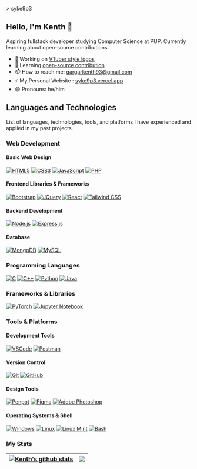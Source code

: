 \> syke9p3

## Hello, I'm Kenth 👋

Aspiring fullstack developer studying Computer Science at PUP. Currently learning about open-source contributions.

- 🔭 Working on [VTuber style logos ](https://github.com/syke9p3/Syke-VTuber-Icons)
- 🌱 Learning [open-source contribution](https://intro.opensauced.pizza/#/README)
- 📫 How to reach me: gargarkenth93@gmail.com
- ⚡ My Personal Website : [syke9p3.vercel.app](https://syke9p3.vercel.app)
- 😄 Pronouns: he/him
<!-- 
- 👯 I’m looking to collaborate on ... 
- 💬 Ask me about ...
- 🤔 I’m looking for help with ...

-->

## Languages and Technologies

List of languages, technologies, tools, and platforms I have experienced and applied in my past projects.


### Web Development

#### Basic Web Design
[![HTML5](https://img.shields.io/badge/HTML5-E34F26?style=for-the-badge&logo=html5&logoColor=white)](https://en.wikipedia.org/wiki/HTML5)
[![CSS3](https://img.shields.io/badge/CSS3-1572B6?style=for-the-badge&logo=css3&logoColor=white)](https://en.wikipedia.org/wiki/CSS)
[![JavaScript](https://img.shields.io/badge/JavaScript-F7DF1E?style=for-the-badge&logo=javascript&logoColor=black)](https://en.wikipedia.org/wiki/JavaScript)
[![PHP](https://img.shields.io/badge/PHP-777BB4?style=for-the-badge&logo=php&logoColor=white)](https://en.wikipedia.org/wiki/PHP)

#### Frontend Libraries & Frameworks
[![Bootstrap](https://img.shields.io/badge/Bootstrap-563D7C?style=for-the-badge&logo=bootstrap&logoColor=white)](https://getbootstrap.com/)
[![JQuery](https://img.shields.io/badge/JQuery-0769AD?style=for-the-badge&logo=jquery&logoColor=white)](https://jquery.com/)
[![React](https://img.shields.io/badge/React-61DAFB?style=for-the-badge&logo=react&logoColor=white)](https://reactjs.org/)
[![Tailwind CSS](https://img.shields.io/badge/Tailwind_CSS-38B2AC?style=for-the-badge&logo=tailwind-css&logoColor=white)](https://tailwindcss.com/)

#### Backend Development
[![Node.js](https://img.shields.io/badge/Node.js-339933?style=for-the-badge&logo=node.js&logoColor=white)](https://nodejs.org/)
[![Express.js](https://img.shields.io/badge/Express.js-000000?style=for-the-badge&logo=express&logoColor=white)](https://expressjs.com/)

#### Database
[![MongoDB](https://img.shields.io/badge/MongoDB-47A248?style=for-the-badge&logo=mongodb&logoColor=white)](https://www.mongodb.com/)
[![MySQL](https://img.shields.io/badge/MySQL-4479A1?style=for-the-badge&logo=mysql&logoColor=white)](https://www.mysql.com/)

### Programming Languages
[![C](https://img.shields.io/badge/C-A8B9CC?style=for-the-badge&logo=c&logoColor=white)](https://en.wikipedia.org/wiki/C_(programming_language))
[![C++](https://img.shields.io/badge/C++-00599C?style=for-the-badge&logo=c%2B%2B&logoColor=white)](https://en.wikipedia.org/wiki/C%2B%2B)
[![Python](https://img.shields.io/badge/Python-3776AB?style=for-the-badge&logo=python&logoColor=white)](https://www.python.org/)
[![Java](https://img.shields.io/badge/Java-f79b25?style=for-the-badge&logo=openjdk&logoColor=white)](https://www.java.com/)

### Frameworks & Libraries
<!-- [![Spring Boot](https://img.shields.io/badge/Spring%20Boot-6DB33F?style=for-the-badge&logo=spring&logoColor=white)](https://spring.io/projects/spring-boot) -->
[![PyTorch](https://img.shields.io/badge/PyTorch-EE4C2C?style=for-the-badge&logo=pytorch&logoColor=white)](https://pytorch.org/)
[![Jupyter Notebook](https://img.shields.io/badge/Jupyter%20Notebook-F37626?style=for-the-badge&logo=jupyter&logoColor=white)](https://jupyter.org/)

### Tools & Platforms

#### Development Tools
[![VSCode](https://img.shields.io/badge/Visual%20Studio%20Code-007ACC?style=for-the-badge&logo=Visual-Studio-Code&logoColor=white)](https://code.visualstudio.com/)
[![Postman](https://img.shields.io/badge/Postman-FF6C37?style=for-the-badge&logo=Postman&logoColor=white)](https://www.postman.com/)

#### Version Control
[![Git](https://img.shields.io/badge/Git-F05032?style=for-the-badge&logo=Git&logoColor=white)](https://git-scm.com/)
[![GitHub](https://img.shields.io/badge/GitHub-181717?style=for-the-badge&logo=GitHub&logoColor=white)](https://github.com/)

#### Design Tools
[![Penpot](https://img.shields.io/badge/Penpot-000000?style=for-the-badge&logo=Penpot&logoColor=white)](https://penpot.app/)
[![Figma](https://img.shields.io/badge/Figma-26262e?style=for-the-badge&logo=Figma&logoColor=white)](https://www.figma.com/)
[![Adobe Photoshop](https://img.shields.io/badge/Adobe%20Photoshop-001d34?style=for-the-badge&logo=Adobe%20Photoshop&logoColor=white)](https://www.adobe.com/products/photoshop.html)

#### Operating Systems & Shell
[![Windows](https://img.shields.io/badge/Windows-0078D6?style=for-the-badge&logo=Windows&logoColor=white)](https://www.microsoft.com/en-us/windows/)
[![Linux](https://img.shields.io/badge/Linux-FCC624?style=for-the-badge&logo=Linux&logoColor=black)](https://www.linux.org/)
[![Linux Mint](https://img.shields.io/badge/Linux%20Mint-87CF3E?style=for-the-badge&logo=linuxmint&logoColor=white)](https://linuxmint.com/)
[![Bash](https://img.shields.io/badge/GNU%20Bash-4EAA25?style=for-the-badge&logo=GNU-Bash&logoColor=white)](https://www.gnu.org/software/bash/)




<!-- Colored bg white logo

## Languages and Technologies

These are the languages and technologies that I have experience with and applied in my past projects as well as the tools and platforms in my development process.

### Web Development

#### Basic Web Design
![HTML5](https://img.shields.io/badge/-HTML5-E34F26?style=flat-square&logo=HTML5&logoColor=white)
![CSS3](https://img.shields.io/badge/-CSS3-1572B6?style=flat-square&logo=CSS3&logoColor=white)
![JavaScript](https://img.shields.io/badge/-JavaScript-F7DF1E?style=flat-square&logo=javascript&logoColor=white)
![PHP](https://img.shields.io/badge/-PHP-777BB4?style=flat-square&logo=php&logoColor=white)

#### Frontend Libraries & Frameworks
![Bootstrap](https://img.shields.io/badge/-Bootstrap-563D7C?style=flat-square&logo=bootstrap&logoColor=white)
![JQuery](https://img.shields.io/badge/-JQuery-0769AD?style=flat-square&logo=jquery&logoColor=white)
![React](https://img.shields.io/badge/-React-61DAFB?style=flat-square&logo=react&logoColor=white)
![Tailwind CSS](https://img.shields.io/badge/-Tailwind_CSS-38B2AC?style=flat-square&logo=tailwind-css&logoColor=white)



#### Backend Development
![Node.js](https://img.shields.io/badge/-Node.js-339933?style=flat-square&logo=node.js&logoColor=white)
![Express.js](https://img.shields.io/badge/-Express.js-000000?style=flat-square&logo=express&logoColor=white)
![PHP](https://img.shields.io/badge/-PHP-777BB4?style=flat-square&logo=php&logoColor=white)

#### Database
![MySQL](https://img.shields.io/badge/-MySQL-4479A1?style=flat-square&logo=mysql&logoColor=white)

### Programming Languages
![C](https://img.shields.io/badge/-C-A8B9CC?style=flat-square&logo=c&logoColor=white)
![C++](https://img.shields.io/badge/-C++-00599C?style=flat-square&logo=c%2B%2B&logoColor=white)
![Python](https://img.shields.io/badge/-Python-3776AB?style=flat-square&logo=python&logoColor=white)
![Java](https://img.shields.io/badge/-Java-f79b25?style=flat-square&logo=java&logoColor=white)

### Frameworks & Libraries
![Spring](https://img.shields.io/badge/-Spring%20Boot-6DB33F?style=flat-square&logo=spring&logoColor=white)
![PyTorch](https://img.shields.io/badge/-PyTorch-EE4C2C?style=flat-square&logo=pytorch&logoColor=white)

### Tools & Platforms



#### Development Tools
![VSCode](https://img.shields.io/badge/-Visual%20Studio%20Code-007ACC?style=flat-square&logo=Visual-Studio-Code&logoColor=white)
![Postman](https://img.shields.io/badge/-Postman-FF6C37?style=flat-square&logo=Postman&logoColor=white)

#### Version Control
![Git](https://img.shields.io/badge/-Git-F05032?style=flat-square&logo=Git&logoColor=white)
![GitHub](https://img.shields.io/badge/-GitHub-181717?style=flat-square&logo=GitHub&logoColor=white)

#### Design Tools
![Penpot](https://img.shields.io/badge/-Penpot-000000?style=flat-square&logo=Penpot&logoColor=white)
![Figma](https://img.shields.io/badge/-Figma-26262e?style=flat-square&logo=Figma&logoColor=white)
![Adobe Photoshop](https://img.shields.io/badge/-Adobe%20Photoshop-001d34?style=flat-square&logo=Adobe%20Photoshop&logoColor=white)

#### Operating Systems & Shell
![Windows](https://img.shields.io/badge/-Windows-0078D6?style=flat-square&logo=Windows&logoColor=white)
![Linux](https://img.shields.io/badge/-Linux-FCC624?style=flat-square&logo=Linux&logoColor=white)
![Linux Mint](https://img.shields.io/badge/-Linux%20Mint-87CF3E?style=flat-square&logo=linuxmint&logoColor=white)
![Bash](https://img.shields.io/badge/-GNU%20Bash-4EAA25?style=flat-square&logo=GNU-Bash&logoColor=white)

---



<!-- Grey Bg colored Icon

### Languages and Technologies
    
![HTML5](https://img.shields.io/badge/-HTML5-1d1f21?style=flat-square&logo=HTML5&logoColor=E34F26)
![CSS3](https://img.shields.io/badge/-CSS3-1d1f21?style=flat-square&logo=CSS3&logoColor=1572B6)
![JavaScript](https://img.shields.io/badge/-JavaScript-1d1f21?style=flat-square&logo=javascript)
![Bootstrap](https://img.shields.io/badge/-Bootstrap-1d1f21?style=flat-square&logo=bootstrap&logoColor=563D7C)
![PHP](https://img.shields.io/badge/-PHP-1d1f21?style=flat-square&logo=php&logoColor=777BB4)
![React](https://img.shields.io/badge/-React-1d1f21?style=flat-square&logo=react&logoColor=61DAFB)
![Tailwind CSS](https://img.shields.io/badge/-Tailwind_CSS-1d1f21?style=flat-square&logo=tailwind-css&logoColor=38B2AC)
![Node.js](https://img.shields.io/badge/-Node.js-1d1f21?style=flat-square&logo=node.js)
![Express.js](https://img.shields.io/badge/-Express.js-1d1f21?style=flat-square&logo=express)
![MySQL](https://img.shields.io/badge/-MySQL-1d1f21?style=flat-square&logo=mysql)
![C](https://img.shields.io/badge/-C-1d1f21?style=flat-square&logo=c)
![C++](https://img.shields.io/badge/-C++-1d1f21?style=flat-square&logo=c%2B%2B&logoColor=00599C)
![Python](https://img.shields.io/badge/-Python-1d1f21?style=flat-square&logo=python&logoColor=3776AB)
![PyTorch](https://img.shields.io/badge/-PyTorch-1d1f21?style=flat-square&logo=pytorch&logoColor=EE4C2C)
![Java](https://img.shields.io/badge/-Java-1d1f21?style=flat-square&logo=java&logoColor=007396)
![Spring](https://img.shields.io/badge/-Spring-1d1f21?style=flat-square&logo=spring&logoColor=6DB33F)


### Tools
![VSCode](https://img.shields.io/badge/-Visual%20Studio%20Code-1d1f21?style=flat-square&logo=Visual-Studio-Code&logoColor=007ACC)
![Linux](https://img.shields.io/badge/-Linux-1d1f21?style=flat-square&logo=Linux&logoColor=FCC624)
![Linux Mint](https://img.shields.io/badge/-Linux%20Mint-1d1f21?style=flat-square&logo=linuxmint&logoColor=#87CF3E)
![Bash](https://img.shields.io/badge/-GNU%20Bash-1d1f21?style=flat-square&logo=GNU-Bash&logoColor=4EAA25)
![Git](https://img.shields.io/badge/-Git-1d1f21?style=flat-square&logo=Git&logoColor=F05032)
![GitHub](https://img.shields.io/badge/-GitHub-1d1f21?style=flat-square&logo=GitHub&logoColor=ffffff)
![Figma](https://img.shields.io/badge/-Figma-1d1f21?style=flat-square&logo=Figma&logoColor=F24E1E)
![Adobe Photoshop](https://img.shields.io/badge/-Adobe%20Photoshop-1d1f21?style=flat-square&logo=Adobe%20Photoshop&logoColor=#31A8FF)
![Postman](https://img.shields.io/badge/-Postman-1d1f21?style=flat-square&logo=Postman&logoColor=FF6C37)

--->


### My Stats

| <a href="https://github.com/anuraghazra/github-readme-stats"><img align="center" src="https://github-readme-stats.vercel.app/api?username=syke9p3&show_icons=true&include_all_commits=true&theme=tokyonight&hide_border=true" alt="Kenth's github stats" /></a> | <a href="https://github.com/anuraghazra/github-readme-stats"><img align="center" src="https://github-readme-stats.vercel.app/api/top-langs/?username=syke9p3&layout=compact&theme=tokyonight&hide_border=true" /></a> |
| ------------- | ------------- |


<!--
**syke9p3/syke9p3** is a ✨ _special_ ✨ repository because its `README.md` (this file) appears on your GitHub profile.

Here are some ideas to get you started:

- 🔭 I’m currently working on ...
- 🌱 I’m currently learning ...
- 👯 I’m looking to collaborate on ...
- 🤔 I’m looking for help with ...
- 💬 Ask me about ...
- 📫 How to reach me: ...
- 😄 Pronouns: ...
- ⚡ Fun fact: ...
-->

<!--
White logos colored background

-->
